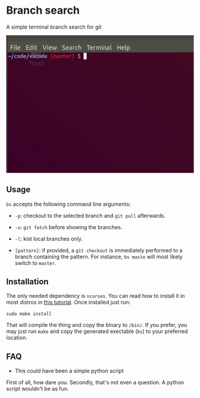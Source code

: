 # Branch search

A simple terminal branch search for git

![example](img.gif)

## Usage

`bs` accepts the following command line arguments:

- `-p`: checkout to the selected branch and `git pull` afterwards.

- `-u`: `git fetch` before showing the branches.

- `-l`: kist local branches only.

- `[pattern]`: if provided, a `git checkout` is immediately performed to a branch containing the pattern. For instance, `bs maste` will most likely switch to `master`.

## Installation

The only needed dependency is `ncurses`. You can read
how to install it in most distros in [this tutorial](https://www.osetc.com/en/how-to-install-ncurse-library-in-ubuntu-debian-centos-fedora-linux.html). Once installed just run:


```
sudo make install
```

That will compile the thing and copy the binary to `/bin/`. If you prefer, you may just run `make` and copy the generated exectable (`bs`) to your preferred location.

## FAQ

- This could have been a simple python script

First of all, how dare you. Secondly, that's not even a question. A python script wouldn't be as fun.
